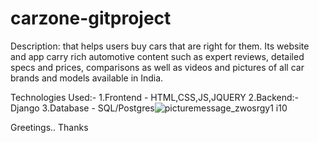 # carzone-gitproject

Description: that helps users buy cars that are right for them. Its website and app carry rich automotive content such as expert reviews, detailed specs and prices, comparisons as well as videos and pictures of all car brands and models available in India.

Technologies Used:-
1.Frontend - HTML,CSS,JS,JQUERY
2.Backend:- Django
3.Database - SQL/Postgres![picturemessage_zwosrgy1 i10](https://user-images.githubusercontent.com/31708192/205734222-8d865567-812e-48e1-b484-75c0737ff87c.png)

Greetings..
Thanks
